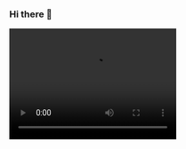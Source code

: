 ### Hi there 👋

<!--
**toknik/toknik** is a ✨ _special_ ✨ repository because its `README.md` (this file) appears on your GitHub profile.

Here are some ideas to get you started:

- 🔭 I’m currently working on ...
- 🌱 I’m currently learning ...
- 👯 I’m looking to collaborate on ...
- 🤔 I’m looking for help with ...
- 💬 Ask me about ...
- 📫 How to reach me: ...
- 😄 Pronouns: ...
- ⚡ Fun fact: ...
-->

<video src="https://edge.sos-ch-gva-2.exoscale-cdn.com/web/photowall/index/v1.mp4" controls="controls" width="300" height="200">您的浏览器不支持播放该视频！</video>
